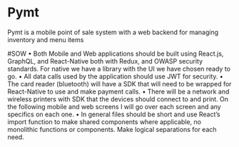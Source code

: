 # Pymt
Pymt is a mobile point of sale system with a web backend for managing inventory and menu items

#SOW
• Both Mobile and Web applications should be built using React.js, GraphQL, and React-Native both with Redux, and OWASP security standards. For native we have a library with the UI we have chosen ready to go.
• All data calls used by the application should use JWT for security.
• The card reader (bluetooth) will have a SDK that will need to be wrapped for React-Native to use and make payment calls.
• There will be a network and wireless printers with SDK that the devices should connect to and print. On the following mobile and web screens I will go over each screen and any specifics on each one.
• In general files should be short and use React’s import function to make shared components where applicable, no monolithic functions or components. Make logical separations for each need.

